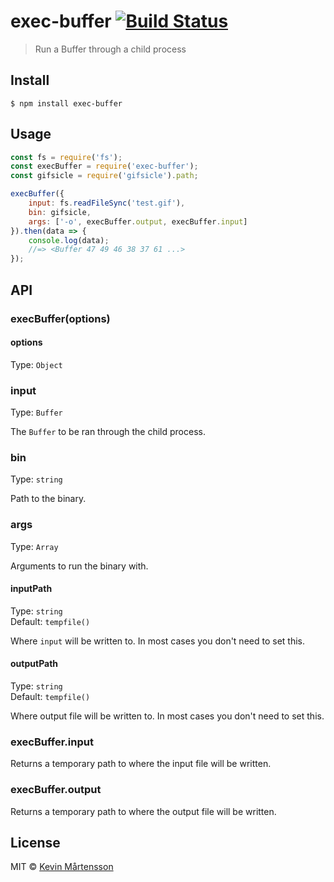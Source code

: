 # exec-buffer [![Build Status](http://img.shields.io/travis/kevva/exec-buffer.svg?style=flat)](https://travis-ci.org/kevva/exec-buffer)

> Run a Buffer through a child process


## Install

```
$ npm install exec-buffer
```


## Usage

```js
const fs = require('fs');
const execBuffer = require('exec-buffer');
const gifsicle = require('gifsicle').path;

execBuffer({
	input: fs.readFileSync('test.gif'),
	bin: gifsicle,
	args: ['-o', execBuffer.output, execBuffer.input]
}).then(data => {
	console.log(data);
	//=> <Buffer 47 49 46 38 37 61 ...>
});
```


## API

### execBuffer(options)

#### options

Type: `Object`

### input

Type: `Buffer`

The `Buffer` to be ran through the child process.

### bin

Type: `string`

Path to the binary.

### args

Type: `Array`

Arguments to run the binary with.

#### inputPath

Type: `string`<br>
Default: `tempfile()`

Where `input` will be written to. In most cases you don't need to set this.

#### outputPath

Type: `string`<br>
Default: `tempfile()`

Where output file will be written to. In most cases you don't need to set this.

### execBuffer.input

Returns a temporary path to where the input file will be written.

### execBuffer.output

Returns a temporary path to where the output file will be written.


## License

MIT © [Kevin Mårtensson](https://github.com/kevva)
